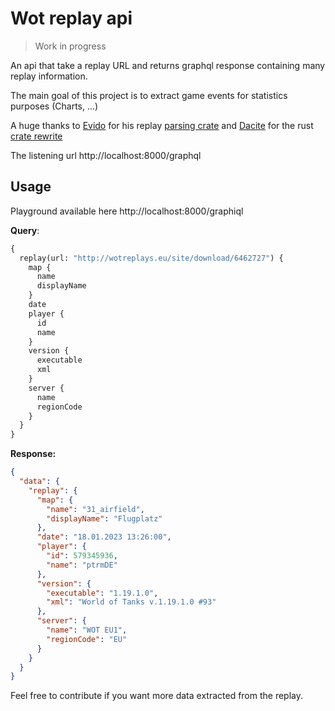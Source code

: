 # Wot replay api

> Work in progress

An api that take a replay URL and returns graphql response containing many replay information.

The main goal of this project is to extract game events for statistics purposes (Charts, ...)

A huge thanks to [Evido](https://github.com/evido) for his replay [parsing crate](https://github.com/evido/wotreplay-parser) and
[Dacite](https://github.com/dacite) for the rust [crate rewrite](https://github.com/dacite/wot-battle-results-parser) 

The listening url http://localhost:8000/graphql

## Usage

Playground available here http://localhost:8000/graphiql

**Query**:

```graphql
{
  replay(url: "http://wotreplays.eu/site/download/6462727") {
    map {
      name
      displayName
    }
    date
    player {
      id
      name
    }
    version {
      executable
      xml
    }
    server {
      name
      regionCode
    }
  }
}
```

**Response:**

```json
{
  "data": {
    "replay": {
      "map": {
        "name": "31_airfield",
        "displayName": "Flugplatz"
      },
      "date": "18.01.2023 13:26:00",
      "player": {
        "id": 579345936,
        "name": "ptrmDE"
      },
      "version": {
        "executable": "1.19.1.0",
        "xml": "World of Tanks v.1.19.1.0 #93"
      },
      "server": {
        "name": "WOT EU1",
        "regionCode": "EU"
      }
    }
  }
}
```

Feel free to contribute if you want more data extracted from the replay.
